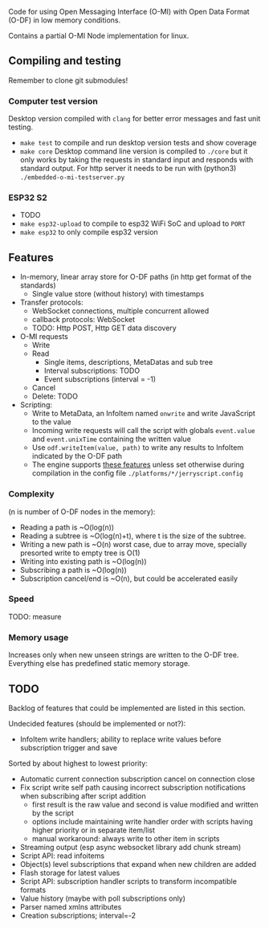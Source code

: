 
Code for using Open Messaging Interface (O-MI) with Open Data Format (O-DF) in low memory conditions.

Contains a partial O-MI Node implementation for linux.

Compiling and testing
--------------------

Remember to clone git submodules!

### Computer test version
Desktop version compiled with `clang` for better error messages and fast unit testing.

* `make test` to compile and run desktop version tests and show coverage
* `make core` Desktop command line version is compiled to `./core` but it only works by taking the
   requests in standard input and responds with standard output. For http
   server it needs to be run with (python3) `./embedded-o-mi-testserver.py`

### ESP32 S2

* TODO
* `make esp32-upload` to compile to esp32 WiFi SoC and upload to `PORT`
* `make esp32` to only compile esp32 version


Features
--------

* In-memory, linear array store for O-DF paths (in http get format of the standards)
   * Single value store (without history) with timestamps
* Transfer protocols:
   * WebSocket connections, multiple concurrent allowed
   * callback protocols: WebSocket
   * TODO: Http POST, Http GET data discovery
* O-MI requests
   * Write
   * Read
      * Single items, descriptions, MetaDatas and sub tree
      * Interval subscriptions: TODO
      * Event subscriptions (interval = -1)
   * Cancel
   * Delete: TODO
* Scripting:
   * Write to MetaData, an InfoItem named `onwrite` and write JavaScript to the value
   * Incoming write requests will call the script with globals `event.value`
       and `event.unixTime` containing the written value
   * Use `odf.writeItem(value, path)` to write any results to InfoItem indicated by the O-DF path
   * The engine supports [these features](https://github.com/jerryscript-project/jerryscript/blob/master/jerry-core/profiles/README.md)
     unless set otherwise during compilation in the config file `./platforms/*/jerryscript.config`

### Complexity
(n is number of O-DF nodes in the memory):
* Reading a path is ~O(log(n))
* Reading a subtree is ~O(log(n)+t), where t is the size of the subtree.
* Writing a new path is ~O(n) worst case, due to array move, specially presorted write to empty tree is O(1)
* Writing into existing path is ~O(log(n))
* Subscribing a path is ~O(log(n))
* Subscription cancel/end is ~O(n), but could be accelerated easily

### Speed
TODO: measure

### Memory usage
Increases only when new unseen strings are written to the O-DF tree. Everything else has predefined static memory storage.

TODO
------

Backlog of features that could be implemented are listed in this section.

Undecided features (should be implemented or not?):
* InfoItem write handlers; ability to replace write values before subscription trigger and save

Sorted by about highest to lowest priority:

* Automatic current connection subscription cancel on connection close
* Fix script write self path causing incorrect subscription notifications when subscribing after script addition
   - first result is the raw value and second is value modified and written by the script
   - options include maintaining write handler order with scripts having higher priority or in separate item/list
   - manual workaround: always write to other item in scripts
* Streaming output (esp async websocket library add chunk stream)
* Script API: read infoitems
* Object(s) level subscriptions that expand when new children are added 
* Flash storage for latest values
* Script API: subscription handler scripts to transform incompatible formats
* Value history (maybe with poll subscriptions only)
* Parser named xmlns attributes
* Creation subscriptions; interval=-2
